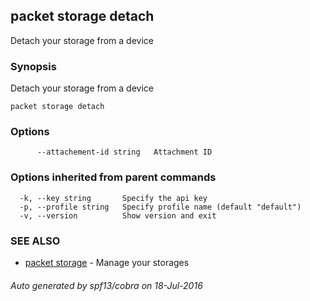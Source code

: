 ## packet storage detach

Detach your storage from a device

### Synopsis


Detach your storage from a device

```
packet storage detach
```

### Options

```
      --attachement-id string   Attachment ID
```

### Options inherited from parent commands

```
  -k, --key string       Specify the api key
  -p, --profile string   Specify profile name (default "default")
  -v, --version          Show version and exit
```

### SEE ALSO
* [packet storage](packet_storage.md)	 - Manage your storages

###### Auto generated by spf13/cobra on 18-Jul-2016
